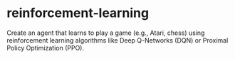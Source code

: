 # reinforcement-learning
Create an agent that learns to play a game (e.g., Atari, chess) using reinforcement learning algorithms like Deep Q-Networks (DQN) or Proximal Policy Optimization (PPO).
